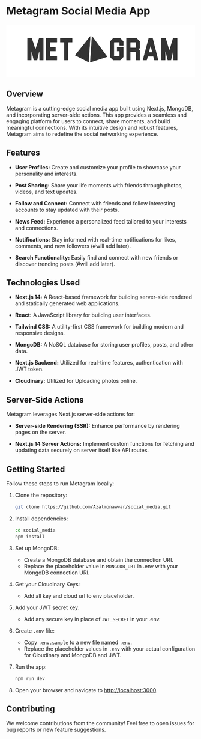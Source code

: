 

# Metagram Social Media App

![Metagram Logo](/public/icons/logo.png)

## Overview

Metagram is a cutting-edge social media app built using Next.js, MongoDB, and incorporating server-side actions. This app provides a seamless and engaging platform for users to connect, share moments, and build meaningful connections. With its intuitive design and robust features, Metagram aims to redefine the social networking experience.

## Features

- **User Profiles:** Create and customize your profile to showcase your personality and interests.

- **Post Sharing:** Share your life moments with friends through photos, videos, and text updates.

- **Follow and Connect:** Connect with friends and follow interesting accounts to stay updated with their posts.

- **News Feed:** Experience a personalized feed tailored to your interests and connections.

- **Notifications:** Stay informed with real-time notifications for likes, comments, and new followers (#will add later).

- **Search Functionality:** Easily find and connect with new friends or discover trending posts (#will add later).

## Technologies Used

- **Next.js 14:** A React-based framework for building server-side rendered and statically generated web applications.

- **React:** A JavaScript library for building user interfaces.

- **Tailwind CSS:** A utility-first CSS framework for building modern and responsive designs.

- **MongoDB:** A NoSQL database for storing user profiles, posts, and other data.

- **Next.js Backend:** Utilized for real-time features, authentication with JWT token.

- **Cloudinary:** Utilized for Uploading photos online.

## Server-Side Actions

Metagram leverages Next.js server-side actions for:

- **Server-side Rendering (SSR):** Enhance performance by rendering pages on the server.

- **Next.js 14 Server Actions:** Implement custom functions for fetching and updating data securely on server itself like API routes.

## Getting Started

Follow these steps to run Metagram locally:

1. Clone the repository:
   ```bash
   git clone https://github.com/Azalmonawwar/social_media.git
   ```

2. Install dependencies:
   ```bash
   cd social_media
   npm install
   ```

3. Set up MongoDB:
   - Create a MongoDB database and obtain the connection URI.
   - Replace the placeholder value in `MONGODB_URI` in .env with your MongoDB connection URI.

4. Get your Cloudinary Keys:
   - Add all key and cloud url to env placeholder.

5. Add your JWT secret key:
   - Add any secure key in place of `JWT_SECRET` in your .env.

6. Create `.env` file:
   - Copy `.env.sample` to a new file named `.env`.
   - Replace the placeholder values in `.env` with your actual configuration for Cloudinary and MongoDB and JWT.

7. Run the app:
   ```bash
   npm run dev
   ```

8. Open your browser and navigate to [http://localhost:3000](http://localhost:3000).

## Contributing

We welcome contributions from the community! Feel free to open issues for bug reports or new feature suggestions.

